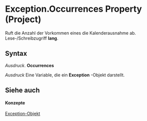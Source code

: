 
# Exception.Occurrences Property (Project)

Ruft die Anzahl der Vorkommen eines die Kalenderausnahme ab. Lese-/Schreibzugriff  **lang**.


## Syntax

 _Ausdruck_. **Occurrences**

 _Ausdruck_ Eine Variable, die ein **Exception** -Objekt darstellt.


## Siehe auch


#### Konzepte


[Exception-Objekt](105372cd-2e8b-0fd0-f565-0a75c907a40a.md)